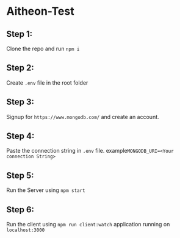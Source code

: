# Aitheon-Test

## Step 1:
Clone the repo and run `npm i`
## Step 2:
Create `.env` file in the root folder
## Step 3: 
Signup for `https://www.mongodb.com/` and create an account.
## Step 4: 
Paste the connection string in `.env` file. example`MONGODB_URI=<Your connection String>`
## Step 5: 
Run the Server using `npm start`
## Step 6: 
Run the client using `npm run client:watch`
application running on `localhost:3000`